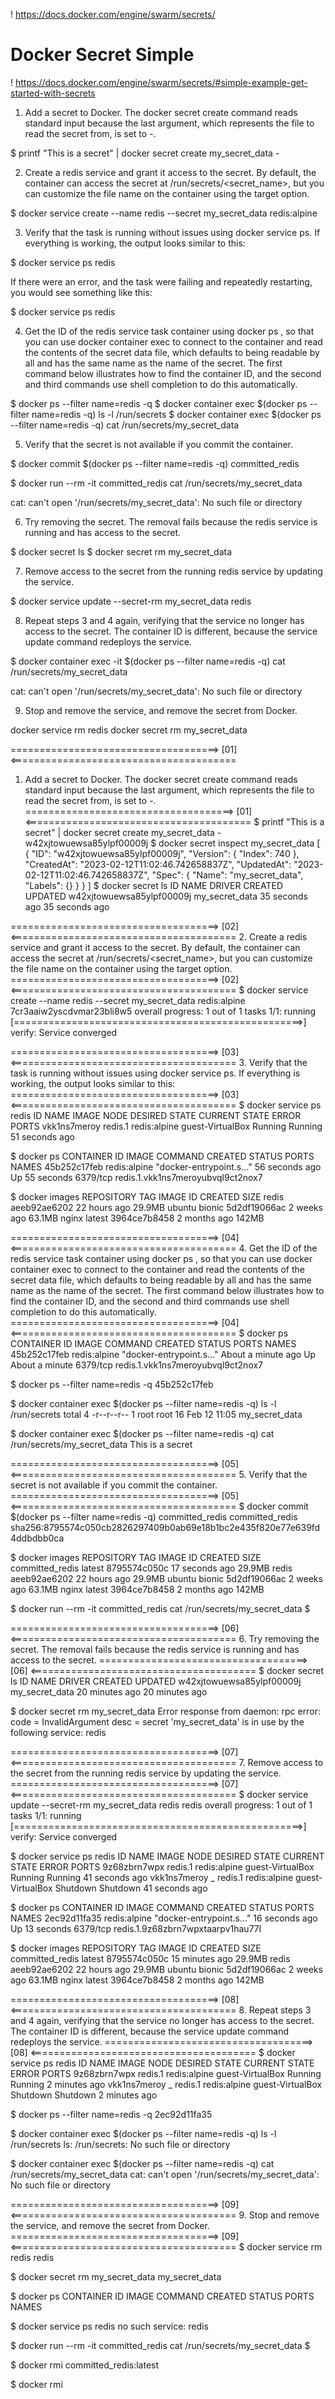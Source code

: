 ! https://docs.docker.com/engine/swarm/secrets/

# Docker Secret Simple
! https://docs.docker.com/engine/swarm/secrets/#simple-example-get-started-with-secrets

1. Add a secret to Docker. The docker secret create command reads standard input because the last argument, which represents the file to read the secret from, is set to -.

 $ printf "This is a secret" | docker secret create my_secret_data -

2. Create a redis service and grant it access to the secret. By default, the container can access the secret at /run/secrets/<secret_name>, but you can customize the file name on the container using the target option.


 $ docker service  create --name redis --secret my_secret_data redis:alpine

3. Verify that the task is running without issues using docker service ps. If everything is working, the output looks similar to this:


 $ docker service ps redis

If there were an error, and the task were failing and repeatedly restarting, you would see something like this:


 $ docker service ps redis

4. Get the ID of the redis service task container using docker ps , so that you can use docker container exec to connect to the container and read the contents of the secret data file, which defaults to being readable by all and has the same name as the name of the secret. The first command below illustrates how to find the container ID, and the second and third commands use shell completion to do this automatically.


 $ docker ps --filter name=redis -q
 $ docker container exec $(docker ps --filter name=redis -q) ls -l /run/secrets
 $ docker container exec $(docker ps --filter name=redis -q) cat /run/secrets/my_secret_data

5. Verify that the secret is not available if you commit the container.

 $ docker commit $(docker ps --filter name=redis -q) committed_redis

 $ docker run --rm -it committed_redis cat /run/secrets/my_secret_data

 cat: can't open '/run/secrets/my_secret_data': No such file or directory

6. Try removing the secret. The removal fails because the redis service is running and has access to the secret.


 $ docker secret ls
 $ docker secret rm my_secret_data

7. Remove access to the secret from the running redis service by updating the service.


 $ docker service update --secret-rm my_secret_data redis

8. Repeat steps 3 and 4 again, verifying that the service no longer has access to the secret. The container ID is different, because the service update command redeploys the service.

 $ docker container exec -it $(docker ps --filter name=redis -q) cat /run/secrets/my_secret_data

 cat: can't open '/run/secrets/my_secret_data': No such file or directory

9. Stop and remove the service, and remove the secret from Docker.


 docker service rm redis
 docker secret rm my_secret_data


====================================> [01] <=======================================
1. Add a secret to Docker. The docker secret create command reads standard input 
   because the last argument, which represents the file to read the secret from,
   is set to -.
====================================> [01] <=======================================
$ printf "This is a secret" | docker secret create my_secret_data -
w42xjtowuewsa85ylpf00009j
$ docker secret inspect my_secret_data
[
    {
        "ID": "w42xjtowuewsa85ylpf00009j",
        "Version": {
            "Index": 740
        },
        "CreatedAt": "2023-02-12T11:02:46.742658837Z",
        "UpdatedAt": "2023-02-12T11:02:46.742658837Z",
        "Spec": {
            "Name": "my_secret_data",
            "Labels": {}
        }
    }
]
$ docker secret ls
ID                          NAME             DRIVER    CREATED          UPDATED
w42xjtowuewsa85ylpf00009j   my_secret_data             35 seconds ago   35 seconds ago


====================================> [02] <=======================================
2. Create a redis service and grant it access to the secret. By default, 
   the container can access the secret at /run/secrets/<secret_name>, but you can 
   customize the file name on the container using the target option.
====================================> [02] <=======================================
$ docker service  create --name redis --secret my_secret_data redis:alpine
7cr3aaiw2yscdvmar23bli8w5
overall progress: 1 out of 1 tasks
1/1: running   [==================================================>]
verify: Service converged

====================================> [03] <=======================================
3. Verify that the task is running without issues using docker service ps. 
   If everything is working, the output looks similar to this:
====================================> [03] <=======================================
$ docker service ps redis
ID             NAME      IMAGE          NODE               DESIRED STATE   CURRENT STATE            ERROR     PORTS
vkk1ns7meroy   redis.1   redis:alpine   guest-VirtualBox   Running         Running 51 seconds ago

$ docker ps
CONTAINER ID   IMAGE          COMMAND                  CREATED          STATUS          PORTS      NAMES
45b252c17feb   redis:alpine   "docker-entrypoint.s…"   56 seconds ago   Up 55 seconds   6379/tcp   redis.1.vkk1ns7meroyubvql9ct2nox7

$ docker images
REPOSITORY   TAG       IMAGE ID       CREATED        SIZE
redis        <none>    aeeb92ae6202   22 hours ago   29.9MB
ubuntu       bionic    5d2df19066ac   2 weeks ago    63.1MB
nginx        latest    3964ce7b8458   2 months ago   142MB


====================================> [04] <=======================================
4. Get the ID of the redis service task container using docker ps , so that you 
   can use docker container exec to connect to the container and read the contents 
   of the secret data file, which defaults to being readable by all and has the same
   name as the name of the secret. The first command below illustrates how to find 
   the container ID, and the second and third commands use shell completion to do 
   this automatically.
====================================> [04] <=======================================
$ docker ps
CONTAINER ID   IMAGE          COMMAND                  CREATED              STATUS              PORTS      NAMES
45b252c17feb   redis:alpine   "docker-entrypoint.s…"   About a minute ago   Up About a minute   6379/tcp   redis.1.vkk1ns7meroyubvql9ct2nox7

$ docker ps --filter name=redis -q
45b252c17feb

$ docker container exec $(docker ps --filter name=redis -q) ls -l /run/secrets
total 4
-r--r--r--    1 root     root            16 Feb 12 11:05 my_secret_data

$ docker container exec $(docker ps --filter name=redis -q) cat /run/secrets/my_secret_data
This is a secret

====================================> [05] <=======================================
5. Verify that the secret is not available if you commit the container.
====================================> [05] <=======================================
$ docker commit $(docker ps --filter name=redis -q) committed_redis committed_redis
sha256:8795574c050cb2826297409b0ab69e18b1bc2e435f820e77e639fd4ddbdbb0ca

$ docker images
REPOSITORY        TAG       IMAGE ID       CREATED          SIZE
committed_redis   latest    8795574c050c   17 seconds ago   29.9MB
redis             <none>    aeeb92ae6202   22 hours ago     29.9MB
ubuntu            bionic    5d2df19066ac   2 weeks ago      63.1MB
nginx             latest    3964ce7b8458   2 months ago     142MB

$ docker run --rm -it committed_redis cat /run/secrets/my_secret_data
$

====================================> [06] <=======================================
6. Try removing the secret. The removal fails because the redis service is running 
   and has access to the secret.
====================================> [06] <=======================================
$ docker secret ls
ID                          NAME             DRIVER    CREATED          UPDATED
w42xjtowuewsa85ylpf00009j   my_secret_data             20 minutes ago   20 minutes ago

$ docker secret rm my_secret_data
Error response from daemon: rpc error: code = InvalidArgument desc = secret 'my_secret_data' is in use by the following service: redis

====================================> [07] <=======================================
7. Remove access to the secret from the running redis service by updating the 
   service.
====================================> [07] <=======================================
$ docker service update --secret-rm my_secret_data redis
redis
overall progress: 1 out of 1 tasks
1/1: running   [==================================================>]
verify: Service converged

$ docker service ps redis
ID             NAME          IMAGE          NODE               DESIRED STATE   CURRENT STATE             ERROR     PORTS
9z68zbrn7wpx   redis.1       redis:alpine   guest-VirtualBox   Running         Running 41 seconds ago
vkk1ns7meroy    \_ redis.1   redis:alpine   guest-VirtualBox   Shutdown        Shutdown 41 seconds ago

$ docker ps
CONTAINER ID   IMAGE          COMMAND                  CREATED          STATUS          PORTS      NAMES
2ec92d11fa35   redis:alpine   "docker-entrypoint.s…"   16 seconds ago   Up 13 seconds   6379/tcp   redis.1.9z68zbrn7wpxtaarpv1hau77l

$ docker images
REPOSITORY        TAG       IMAGE ID       CREATED          SIZE
committed_redis   latest    8795574c050c   15 minutes ago   29.9MB
redis             <none>    aeeb92ae6202   22 hours ago     29.9MB
ubuntu            bionic    5d2df19066ac   2 weeks ago      63.1MB
nginx             latest    3964ce7b8458   2 months ago     142MB

====================================> [08] <=======================================
8. Repeat steps 3 and 4 again, verifying that the service no longer has access to 
   the secret. The container ID is different, because the service update command 
   redeploys the service.
====================================> [08] <=======================================
$ docker service ps redis
ID             NAME          IMAGE          NODE               DESIRED STATE   CURRENT STATE            ERROR     PORTS
9z68zbrn7wpx   redis.1       redis:alpine   guest-VirtualBox   Running         Running 2 minutes ago
vkk1ns7meroy    \_ redis.1   redis:alpine   guest-VirtualBox   Shutdown        Shutdown 2 minutes ago

$ docker ps --filter name=redis -q
2ec92d11fa35

$ docker container exec $(docker ps --filter name=redis -q) ls -l /run/secrets
ls: /run/secrets: No such file or directory

$ docker container exec $(docker ps --filter name=redis -q) cat /run/secrets/my_secret_data
cat: can't open '/run/secrets/my_secret_data': No such file or directory

====================================> [09] <=======================================
9. Stop and remove the service, and remove the secret from Docker.
====================================> [09] <=======================================
$ docker service rm redis
redis

$ docker secret rm my_secret_data
my_secret_data

$ docker ps
CONTAINER ID   IMAGE     COMMAND   CREATED   STATUS    PORTS     NAMES

$ docker service ps redis
no such service: redis

$ docker run --rm -it committed_redis cat /run/secrets/my_secret_data
$

$ docker rmi committed_redis:latest

$ docker rmi <redis>


